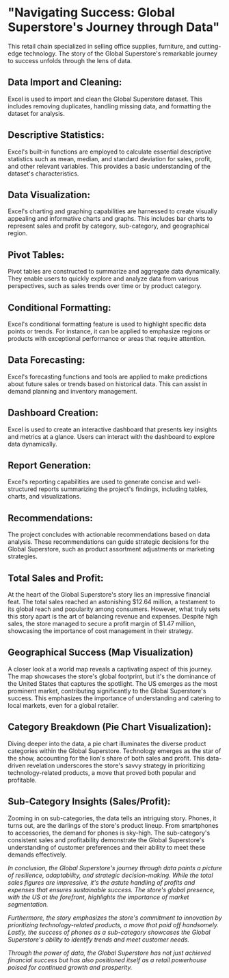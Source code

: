 # "Navigating Success: Global Superstore's Journey through Data"

 This retail chain specialized in selling office supplies, furniture, and cutting-edge technology. The story of the Global Superstore's remarkable journey to success unfolds through the lens of data.
##  Data Import and Cleaning: 
Excel is used to import and clean the Global Superstore dataset. This includes removing duplicates, handling missing data, and formatting the dataset for analysis.

## Descriptive Statistics: 
Excel's built-in functions are employed to calculate essential descriptive statistics such as mean, median, and standard deviation for sales, profit, and other relevant variables. This provides a basic understanding of the dataset's characteristics.

## Data Visualization: 
Excel's charting and graphing capabilities are harnessed to create visually appealing and informative charts and graphs. This includes bar charts to represent sales and profit by category, sub-category, and geographical region.

## Pivot Tables: 
Pivot tables are constructed to summarize and aggregate data dynamically. They enable users to quickly explore and analyze data from various perspectives, such as sales trends over time or by product category.

## Conditional Formatting: 
Excel's conditional formatting feature is used to highlight specific data points or trends. For instance, it can be applied to emphasize regions or products with exceptional performance or areas that require attention.

## Data Forecasting:
Excel's forecasting functions and tools are applied to make predictions about future sales or trends based on historical data. This can assist in demand planning and inventory management.

## Dashboard Creation: 
Excel is used to create an interactive dashboard that presents key insights and metrics at a glance. Users can interact with the dashboard to explore data dynamically.

## Report Generation: 
Excel's reporting capabilities are used to generate concise and well-structured reports summarizing the project's findings, including tables, charts, and visualizations.

## Recommendations: 
The project concludes with actionable recommendations based on data analysis. These recommendations can guide strategic decisions for the Global Superstore, such as product assortment adjustments or marketing strategies.

## Total Sales and Profit:

At the heart of the Global Superstore's story lies an impressive financial feat. The total sales reached an astonishing $12.64 million, a testament to its global reach and popularity among consumers. However, what truly sets this story apart is the art of balancing revenue and expenses. Despite high sales, the store managed to secure a profit margin of $1.47 million, showcasing the importance of cost management in their strategy.

## Geographical Success (Map Visualization)

A closer look at a world map reveals a captivating aspect of this journey. The map showcases the store's global footprint, but it's the dominance of the United States that captures the spotlight. The US emerges as the most prominent market, contributing significantly to the Global Superstore's success. This emphasizes the importance of understanding and catering to local markets, even for a global retailer.

## Category Breakdown (Pie Chart Visualization):

Diving deeper into the data, a pie chart illuminates the diverse product categories within the Global Superstore. Technology emerges as the star of the show, accounting for the lion's share of both sales and profit. This data-driven revelation underscores the store's savvy strategy in prioritizing technology-related products, a move that proved both popular and profitable.

## Sub-Category Insights (Sales/Profit):

Zooming in on sub-categories, the data tells an intriguing story. Phones, it turns out, are the darlings of the store's product lineup. From smartphones to accessories, the demand for phones is sky-high. The sub-category's consistent sales and profitability demonstrate the Global Superstore's understanding of customer preferences and their ability to meet these demands effectively.

*In conclusion, the Global Superstore's journey through data paints a picture of resilience, adaptability, and strategic decision-making. While the total sales figures are impressive, it's the astute handling of profits and expenses that ensures sustainable success. The store's global presence, with the US at the forefront, highlights the importance of market segmentation.*

*Furthermore, the story emphasizes the store's commitment to innovation by prioritizing technology-related products, a move that paid off handsomely. Lastly, the success of phones as a sub-category showcases the Global Superstore's ability to identify trends and meet customer needs.*

*Through the power of data, the Global Superstore has not just achieved financial success but has also positioned itself as a retail powerhouse poised for continued growth and prosperity.*
